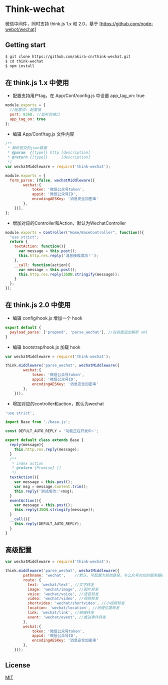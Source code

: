 # Think-wechat

微信中间件，同时支持 think.js 1.x 和 2.0，基于 [https://github.com/node-webot/wechat]

## Getting start

```bash
$ git clone https://github.com/akira-cn/think-wechat.git
$ cd think-wechat
$ npm install
```

## 在 think.js 1.x 中使用

* 配置支持用户tag，在 App/Conf/config.js 中设置 app_tag_on: true

```js
module.exports = {
  //配置项: 配置值
  port: 8360, //监听的端口
  app_tag_on: true
};
```

* 编辑 App/Conf/tag.js 文件内容

```js
/**
 * 解析提交的json数据
 * @param  {[type]} http [description]
 * @return {[type]}      [description]
 */
var wechatMiddleware = require('think-wechat'); 

module.exports = {
  form_parse: [false, wechatMiddleware({
        wechat:{
            token: '微信公众号token',
            appid: '微信公众号ID',
            encodingAESKey: '消息安全加密串'
        },
    })],
};
```

* 增加对应的Controller和Action，默认为WechatController

```js
module.exports = Controller("Home/BaseController", function(){
  "use strict";
  return {
    textAction: function(){
      var message = this.post();
      this.http.res.reply('消息接收成功！');
    },
    __call: function(action){
      var message = this.post();
      this.http.res.reply(JSON.stringify(message));
    }
  };
});
```

## 在 think.js 2.0 中使用

* 编辑 config/hook.js 增加一个 hook

```js
export default {
  payload_parse: ['prepend', 'parse_wechat'], //在前面追加解析 xml
}
```

* 编辑 bootstrap/hook.js 加载 hook

```js
var wechatMiddleware = require('think-wechat');

think.middleware('parse_wechat', wechatMiddleware({
        wechat:{
            token: '微信公众号token',
            appid: '微信公众号ID',
            encodingAESKey: '消息安全加密串'
        },
    }));
```

* 增加对应的controller和action，默认为wechat

```js
'use strict';

import Base from './base.js';

const DEFULT_AUTO_REPLY = '功能正在开发中~';

export default class extends Base {
  reply(message){
    this.http.res.reply(message);
  }
  /**
   * index action
   * @return {Promise} []
   */
  textAction(){
    var message = this.post();
    var msg = message.Content.trim();
    this.reply('测试成功:'+msg);
  }
  eventAction(){
    var message = this.post();
    this.reply(JSON.stringify(message));
  }
  __call(){
    this.reply(DEFULT_AUTO_REPLY);
  }
}
```

## 高级配置

```js
var wechatMiddleware = require('think-wechat');

think.middleware('parse_wechat', wechatMiddleware({
        pathname: 'wechat',    //默认，可配置为其他路径，与公众号对应的服务器URL设置一致
        route: {
          text: 'wechat/text', //文字转发
          image: 'wechat/image', //图片转发
          voice: 'wechat/voice', //语音转发
          video: 'wechat/video', //视频转发
          shortvideo: 'wechat/shortvideo', //小视频转发
          location: 'wechat/location', //地理位置转发
          link: 'wechat/link', //链接转发
          event: 'wechat/event', //推送事件转发
        },
        wechat:{
            token: '微信公众号token',
            appid: '微信公众号ID',
            encodingAESKey: '消息安全加密串'
        },
    }));
```

## License

[MIT](LICENSE)
